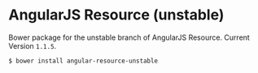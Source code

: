 # AngularJS Resource (unstable)

Bower package for the unstable branch of AngularJS Resource. Current Version `1.1.5`.

```sh
$ bower install angular-resource-unstable
```